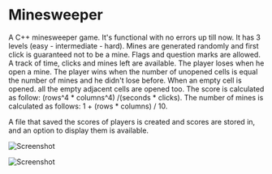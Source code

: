 # Minesweeper
A C++ minesweeper game.
It's functional with no errors up till now.
It has 3 levels (easy - intermediate - hard).
Mines are generated randomly and first click is guaranteed not to be a mine.
Flags and question marks are allowed.
A track of time, clicks and mines left are available.
The player loses when he open a mine.
The player wins when the number of unopened cells is equal the number of mines and he didn't lose before.
When an empty cell is opened. all the empty adjacent cells are opened too.
The score is calculated as follow: (rows^4 * columns^4)  /(seconds * clicks).
The number of mines is calculated as follows: 1 + (rows * columns) / 10.

A file that saved the scores of players is created and scores are stored in, and an option to display them is available.

![Screenshot](https://github.com/ahmedhammad97/ClickTheSmallest/blob/master/MS1.JPG)

![Screenshot](https://github.com/ahmedhammad97/ClickTheSmallest/blob/master/MS2.JPG)
